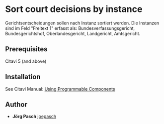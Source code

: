 # Sort court decisions by instance

Gerichtsentscheidungen sollen nach Instanz sortiert werden. Die Instanzen sind im Feld "Freitext 1" erfasst als: Bundesverfassungsgericht, Bundesgerichtshof, Oberlandesgericht, Landgericht, Amtsgericht.

## Prerequisites
Citavi 5 (and above)

## Installation
See Citavi Manual: [Using Programmable Components](https://www.citavi.com/programmable_components)

## Author

* **Jörg Pasch** [joepasch](https://github.com/joepasch)
